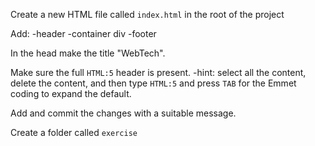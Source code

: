 Create a new HTML file called `index.html` in the root of the project

Add:
-header
-container div
-footer

In the head make the title "WebTech".

Make sure the full `HTML:5` header is present.
-hint: select all the content, delete the content, and then type `HTML:5`
and press `TAB` for the Emmet coding to expand the default. 

Add and commit the changes with a suitable message. 

Create a folder called `exercise`